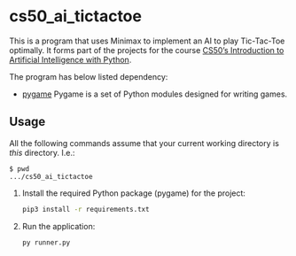 # cs50_ai_tictactoe

This is a program that uses Minimax to implement an AI to play Tic-Tac-Toe optimally.
It forms part of the projects for the course [CS50’s Introduction to Artificial Intelligence with Python](https://cs50.harvard.edu/ai/2024/).

The program has below listed dependency:
- [pygame](https://www.pygame.org/docs/) Pygame is a set of Python modules designed for writing games.

## Usage

All the following commands assume that your current working directory is _this_ directory. I.e.:

```console
$ pwd
.../cs50_ai_tictactoe
```

1. Install the required Python package (pygame) for the project:

   ```sh
   pip3 install -r requirements.txt
   ```
   
1. Run the application:

   ```sh
   py runner.py
   ```